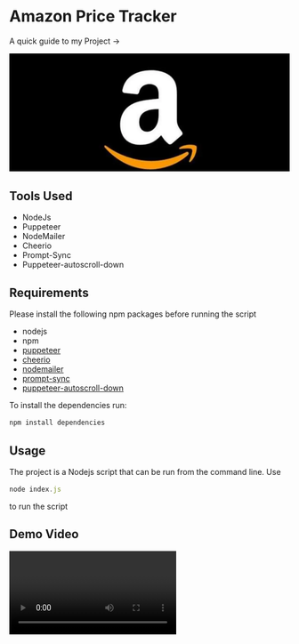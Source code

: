 # Amazon Price Tracker

A quick guide to my Project ->

<img src ="/1.webp">


## Tools Used

- NodeJs
- Puppeteer
- NodeMailer
- Cheerio
- Prompt-Sync
- Puppeteer-autoscroll-down

## Requirements

Please install the following npm packages before running the script

- nodejs
- npm
- [puppeteer](https://npmjs.com/puppeteer)
- [cheerio](https://npmjs.com/cheerio)
- [nodemailer](https://npmjs.com/sendgrid)
- [prompt-sync](https://npmjs.com/cron)
- [puppeteer-autoscroll-down](https://npmjs.com/cron)

To install the dependencies run:

```js
npm install dependencies
```

## Usage

The project is a Nodejs script that can be run from the command line.
Use 

```js
node index.js
``` 
to run the script


## Demo Video

<video src="./1.mp4"></video>